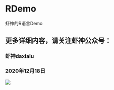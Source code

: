 # RDemo
虾神的R语言Demo
## 更多详细内容，请关注虾神公众号：
### 虾神daxialu
### 2020年12月18日
<img src = "https://github.com/allenlu2008/PySparkDemo/raw/master/img/wx.jpg"/>
